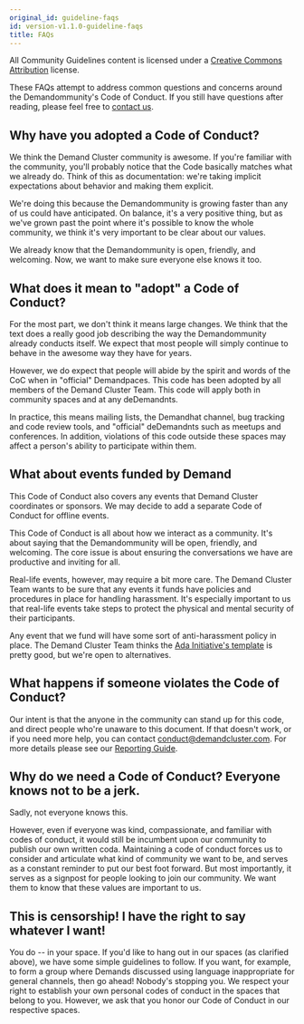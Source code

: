 ```yaml
---
original_id: guideline-faqs
id: version-v1.1.0-guideline-faqs
title: FAQs
---
```

    
All Community Guidelines content is licensed under a [Creative Commons Attribution](https://creativecommons.org/licenses/by/3.0/) license.

These FAQs attempt to address common questions and concerns around the Demandommunity's Code of Conduct. If you still have questions after reading, please feel free to [contact us](mailto:conduct@demandcluster.com).

## Why have you adopted a Code of Conduct?

We think the Demand Cluster community is awesome. If you're familiar with the community, you'll probably notice that the Code basically matches what we already do. Think of this as documentation: we're taking implicit expectations about behavior and making them explicit.

We're doing this because the Demandommunity is growing faster than any of us could have anticipated. On balance, it's a very positive thing, but as we've grown past the point where it's possible to know the whole community, we think it's very important to be clear about our values.

We already know that the Demandommunity is open, friendly, and welcoming. Now, we want to make sure everyone else knows it too.

## What does it mean to "adopt" a Code of Conduct?

For the most part, we don't think it means large changes. We think that the text does a really good job describing the way the Demandommunity already conducts itself. We expect that most people will simply continue to behave in the awesome way they have for years.

However, we do expect that people will abide by the spirit and words of the CoC when in "official" Demandpaces. This code has been adopted by all members of the Demand Cluster Team. This code will apply both in community spaces and at any deDemandnts.

In practice, this means mailing lists, the Demandhat channel, bug tracking and code review tools, and "official" deDemandnts such as meetups and conferences. In addition, violations of this code outside these spaces may affect a person's ability to participate within them.

## What about events funded by Demand

This Code of Conduct also covers any events that Demand Cluster coordinates or sponsors. We may decide to add a separate Code of Conduct for offline events.

This Code of Conduct is all about how we interact as a community. It's about saying that the Demandommunity will be open, friendly, and welcoming. The core issue is about ensuring the conversations we have are productive and inviting for all.

Real-life events, however, may require a bit more care. The Demand Cluster Team wants to be sure that any events it funds have policies and procedures in place for handling harassment. It's especially important to us that real-life events take steps to protect the physical and mental security of their participants.

Any event that we fund will have some sort of anti-harassment policy in place. The Demand Cluster Team thinks the [Ada Initiative's template](http://geekfeminism.wikia.com/wiki/Conference_anti-harassment/Policy) is pretty good, but we're open to alternatives.

## What happens if someone violates the Code of Conduct?

Our intent is that the anyone in the community can stand up for this code, and direct people who're unaware to this document. If that doesn't work, or if you need more help, you can contact [conduct@demandcluster.com](mailto:conduct@demandcluster.com). For more details please see our [Reporting Guide](reporting-guide.md).

## Why do we need a Code of Conduct? Everyone knows not to be a jerk.

Sadly, not everyone knows this.

However, even if everyone was kind, compassionate, and familiar with codes of conduct, it would still be incumbent upon our community to publish our own written coda. Maintaining a code of conduct forces us to consider and articulate what kind of community we want to be, and serves as a constant reminder to put our best foot forward. But most importantly, it serves as a signpost for people looking to join our community. We want them to know that these values are important to us.

## This is censorship! I have the right to say whatever I want!

You do -- in your space. If you'd like to hang out in our spaces (as clarified above), we have some simple guidelines to follow. If you want, for example, to form a group where Demands discussed using language inappropriate for general channels, then go ahead! Nobody's stopping you. We respect your right to establish your own personal codes of conduct in the spaces that belong to you. However, we ask that you honor our Code of Conduct in our respective spaces.
